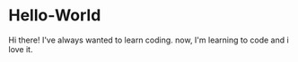 # Hello-World
Hi there!
I've always wanted to learn coding. 
now, I'm learning to code and i love it. 

